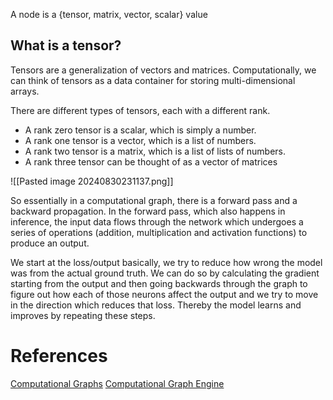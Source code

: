 A node is a {tensor, matrix, vector, scalar} value

## What is a tensor?
Tensors are a generalization of vectors and matrices. Computationally, we can think of tensors as a data container for storing multi-dimensional arrays.


There are different types of tensors, each with a different rank.

- A rank zero tensor is a scalar, which is simply a number.
- A rank one tensor is a vector, which is a list of numbers.
- A rank two tensor is a matrix, which is a list of lists of numbers.
- A rank three tensor can be thought of as a vector of matrices

![[Pasted image 20240830231137.png]]

So essentially in a computational graph, there is a forward pass and a backward propagation. 
In the forward pass, which also happens in inference, the input data flows through the network which undergoes a series of operations (addition, multiplication and activation functions) to produce an output. 

We start at the loss/output basically, we try to reduce how wrong the model was from the actual ground truth. We can do so by calculating the gradient starting from the output and then going backwards through the graph to figure out how each of those neurons affect the output and we try to move in the direction which reduces that loss. Thereby the model learns and improves by repeating these steps. 







# References
[Computational Graphs](https://maucher.pages.mi.hdm-stuttgart.de/artificial-intelligence/00_Computational_Graphs.html)
[Computational Graph Engine](https://alexminnaar.com/2018/07/14/simple-computational-graph-engine.html)

